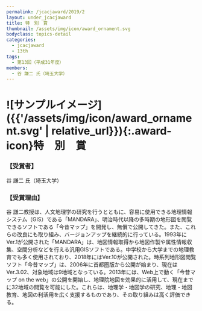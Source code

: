 ```yaml
---
permalink: /jcacjaward/2019/2
layout: under_jcacjaward
title: 特　別　賞
thumbnail: /assets/img/icon/award_ornament.svg
bodyclass: topics-detail
categories:
  - jcacjaward
  - 13th
tags:
  - 第13回（平成31年度）
members:
  - 谷 謙二 氏（埼玉大学）
---
```


# ![サンプルイメージ]({{'/assets/img/icon/award_ornament.svg' | relative_url}}){:.award-icon}特　別　賞

### 【受賞者】

谷 謙二 氏（埼玉大学）

### 【受賞理由】

谷 謙二教授は、人文地理学の研究を行うとともに、容易に使用できる地理情報システム（GIS）である「MANDARA」、明治時代以降の多時期の地形図を閲覧できるソフトである「今昔マップ」を開発し、無償で公開してきた。また、これらの改良にも取り組み、バージョンアップを継続的に行っている。1993年にVer.1が公開された「MANDARA」は、地図情報取得から地図作製や属性情報収集、空間分析などを行える汎用GISソフトである。中学校から大学までの地理教育でも多く使用されており、2018年にはVer.10が公開された。時系列地形図閲覧ソフト「今昔マップ」は、2006年に首都圏版から公開が始まり、現在はVer.3.02、対象地域は9地域となっている。2013年には、Web上で動く「今昔マップ on the web」の公開を開始し、地理院地図を効果的に活用して、現在までに32地域の閲覧を可能にした。これらは、地理学・地図学の研究、地理・地図教育、地図の利活用を広く支援するものであり、その取り組みは高く評価できる。
